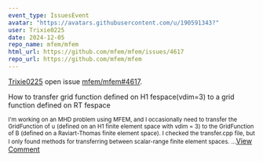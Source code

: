 ```yaml
---
event_type: IssuesEvent
avatar: "https://avatars.githubusercontent.com/u/190591343?"
user: Trixie0225
date: 2024-12-05
repo_name: mfem/mfem
html_url: https://github.com/mfem/mfem/issues/4617
repo_url: https://github.com/mfem/mfem
---
```


<a href='https://github.com/Trixie0225' target='_blank'>Trixie0225</a> open issue <a href='https://github.com/mfem/mfem/issues/4617' target='_blank'>mfem/mfem#4617</a>.

<p> How to transfer grid function defined on H1 fespace(vdim=3) to a grid function defined on RT fespace</p><small>I'm working on an MHD problem using MFEM, and I occasionally need to transfer the GridFunction of u (defined on an H1 finite element space with vdim = 3) to the GridFunction of B (defined on a Raviart-Thomas finite element space). I checked the transfer.cpp file, but I only found methods for transferring between scalar-range finite element spaces....</small><a href='https://github.com/mfem/mfem/issues/4617' target='_blank'>View Comment</a>